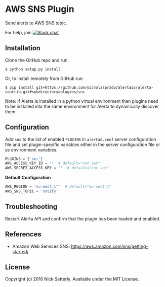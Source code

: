 AWS SNS Plugin
==============

Send alerts to AWS SNS topic.

For help, join [![Slack chat](https://img.shields.io/badge/chat-on%20slack-blue?logo=slack)](https://slack.alerta.dev)

Installation
------------

Clone the GitHub repo and run:

    $ python setup.py install

Or, to install remotely from GitHub run:

    $ pip install git+https://github.com/nicholasprado/alertaio/alerta-contrib.git#subdirectory=plugins/sns

Note: If Alerta is installed in a python virtual environment then plugins
need to be installed into the same environment for Alerta to dynamically
discover them.

Configuration
-------------

Add `sns` to the list of enabled `PLUGINS` in `alertad.conf` server
configuration file and set plugin-specific variables either in the
server configuration file or as environment variables.

```python
PLUGINS = ['sns']
AWS_ACCESS_KEY_ID = ''  # default="not set"
AWS_SECRET_ACCESS_KEY = ''  # default="not set"
```

**Default Configuration**

```python
AWS_REGION = 'eu-west-1"'  # default="eu-west-1"
AWS_SNS_TOPIC = 'notify'
```

Troubleshooting
---------------

Restart Alerta API and confirm that the plugin has been loaded and enabled.

References
----------

  * Amazon Web Services SNS: https://aws.amazon.com/sns/getting-started/

License
-------

Copyright (c) 2016 Nick Satterly. Available under the MIT License.
